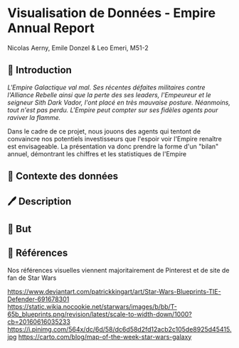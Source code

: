 # Visualisation de Données - Empire Annual Report
Nicolas Aerny, Emile Donzel & Leo Emeri, M51-2
## 💭  Introduction

*L'Empire Galactique val mal. Ses récentes défaites militaires contre l'Alliance Rebelle ainsi que la perte des ses leaders, l'Empeureur et le seigneur Sith Dark Vador, l'ont placé en très mauvaise posture. Néanmoins, tout n'est pas perdu. L'Empire peut compter sur ses fidèles agents pour raviver la flamme.*

Dans le cadre de ce projet, nous jouons des agents qui tentont de convaincre nos potentiels investisseurs que l'espoir voir l'Empire renaître est envisageable. La présentation va donc prendre la forme d'un "bilan" annuel, démontrant les chiffres et les statistiques de l'Empire

## 💾  Contexte des données
## 🖊️  Description
## 🎯  But
## 🌌  Références

Nos références visuelles viennent majoritairement de Pinterest et de site de fan de Star Wars

https://www.deviantart.com/patrickkingart/art/Star-Wars-Blueprints-TIE-Defender-691678301
https://static.wikia.nocookie.net/starwars/images/b/bb/T-65b_blueprints.png/revision/latest/scale-to-width-down/1000?cb=20160616035233
https://i.pinimg.com/564x/dc/6d/58/dc6d58d2fd12acb2c105de8925d45415.jpg 
https://carto.com/blog/map-of-the-week-star-wars-galaxy
